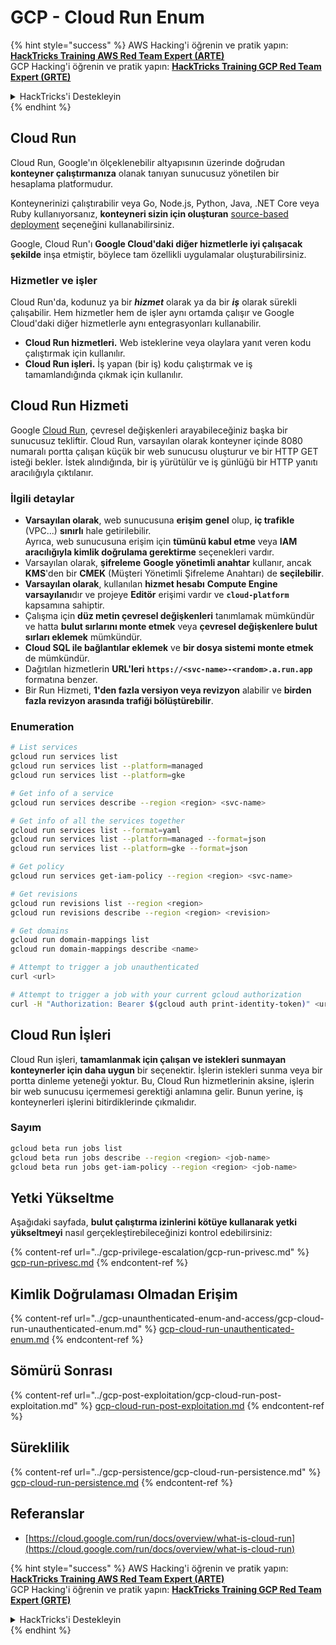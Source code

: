 # GCP - Cloud Run Enum

{% hint style="success" %}
AWS Hacking'i öğrenin ve pratik yapın:<img src="../../../.gitbook/assets/image (1).png" alt="" data-size="line">[**HackTricks Training AWS Red Team Expert (ARTE)**](https://training.hacktricks.xyz/courses/arte)<img src="../../../.gitbook/assets/image (1).png" alt="" data-size="line">\
GCP Hacking'i öğrenin ve pratik yapın: <img src="../../../.gitbook/assets/image (2).png" alt="" data-size="line">[**HackTricks Training GCP Red Team Expert (GRTE)**<img src="../../../.gitbook/assets/image (2).png" alt="" data-size="line">](https://training.hacktricks.xyz/courses/grte)

<details>

<summary>HackTricks'i Destekleyin</summary>

* [**abonelik planlarını**](https://github.com/sponsors/carlospolop) kontrol edin!
* **💬 [**Discord grubuna**](https://discord.gg/hRep4RUj7f) veya [**telegram grubuna**](https://t.me/peass) katılın ya da **Twitter**'da **bizi takip edin** 🐦 [**@hacktricks\_live**](https://twitter.com/hacktricks\_live)**.**
* **Hacking ipuçlarını paylaşmak için** [**HackTricks**](https://github.com/carlospolop/hacktricks) ve [**HackTricks Cloud**](https://github.com/carlospolop/hacktricks-cloud) github reposuna PR gönderin.

</details>
{% endhint %}

## Cloud Run <a href="#reviewing-cloud-run-configurations" id="reviewing-cloud-run-configurations"></a>

Cloud Run, Google'ın ölçeklenebilir altyapısının üzerinde doğrudan **konteyner çalıştırmanıza** olanak tanıyan sunucusuz yönetilen bir hesaplama platformudur.

Konteynerinizi çalıştırabilir veya Go, Node.js, Python, Java, .NET Core veya Ruby kullanıyorsanız, **konteyneri sizin için oluşturan** [source-based deployment](https://cloud.google.com/run/docs/deploying-source-code) seçeneğini kullanabilirsiniz.

Google, Cloud Run'ı **Google Cloud'daki diğer hizmetlerle iyi çalışacak şekilde** inşa etmiştir, böylece tam özellikli uygulamalar oluşturabilirsiniz.

### Hizmetler ve işler <a href="#services-and-jobs" id="services-and-jobs"></a>

Cloud Run'da, kodunuz ya bir _**hizmet**_ olarak ya da bir _**iş**_ olarak sürekli çalışabilir. Hem hizmetler hem de işler aynı ortamda çalışır ve Google Cloud'daki diğer hizmetlerle aynı entegrasyonları kullanabilir.

* **Cloud Run hizmetleri.** Web isteklerine veya olaylara yanıt veren kodu çalıştırmak için kullanılır.
* **Cloud Run işleri.** İş yapan (bir iş) kodu çalıştırmak ve iş tamamlandığında çıkmak için kullanılır.

## Cloud Run Hizmeti

Google [Cloud Run](https://cloud.google.com/run), çevresel değişkenleri arayabileceğiniz başka bir sunucusuz tekliftir. Cloud Run, varsayılan olarak konteyner içinde 8080 numaralı portta çalışan küçük bir web sunucusu oluşturur ve bir HTTP GET isteği bekler. İstek alındığında, bir iş yürütülür ve iş günlüğü bir HTTP yanıtı aracılığıyla çıktılanır.

### İlgili detaylar

* **Varsayılan olarak**, web sunucusuna **erişim** **genel** olup, **iç trafikle** (VPC...) **sınırlı** hale getirilebilir.\
Ayrıca, web sunucusuna erişim için **tümünü kabul etme** veya **IAM aracılığıyla kimlik doğrulama gerektirme** seçenekleri vardır.
* Varsayılan olarak, **şifreleme** **Google yönetimli anahtar** kullanır, ancak **KMS**'den bir **CMEK** (Müşteri Yönetimli Şifreleme Anahtarı) de **seçilebilir**.
* **Varsayılan olarak**, kullanılan **hizmet hesabı** **Compute Engine varsayılanı**dır ve projeye **Editör** erişimi vardır ve **`cloud-platform`** kapsamına sahiptir.
* Çalışma için **düz metin çevresel değişkenleri** tanımlamak mümkündür ve hatta **bulut sırlarını monte etmek** veya **çevresel değişkenlere bulut sırları eklemek** mümkündür.
* **Cloud SQL ile bağlantılar eklemek** ve **bir dosya sistemi monte etmek** de mümkündür.
* Dağıtılan hizmetlerin **URL'leri** **`https://<svc-name>-<random>.a.run.app`** formatına benzer.
* Bir Run Hizmeti, **1'den fazla versiyon veya revizyon** alabilir ve **birden fazla revizyon arasında trafiği bölüştürebilir**.

### Enumeration
```bash
# List services
gcloud run services list
gcloud run services list --platform=managed
gcloud run services list --platform=gke

# Get info of a service
gcloud run services describe --region <region> <svc-name>

# Get info of all the services together
gcloud run services list --format=yaml
gcloud run services list --platform=managed --format=json
gcloud run services list --platform=gke --format=json

# Get policy
gcloud run services get-iam-policy --region <region> <svc-name>

# Get revisions
gcloud run revisions list --region <region>
gcloud run revisions describe --region <region> <revision>

# Get domains
gcloud run domain-mappings list
gcloud run domain-mappings describe <name>

# Attempt to trigger a job unauthenticated
curl <url>

# Attempt to trigger a job with your current gcloud authorization
curl -H "Authorization: Bearer $(gcloud auth print-identity-token)" <url>
```
## Cloud Run İşleri

Cloud Run işleri, **tamamlanmak için çalışan ve istekleri sunmayan konteynerler için daha uygun** bir seçenektir. İşlerin istekleri sunma veya bir portta dinleme yeteneği yoktur. Bu, Cloud Run hizmetlerinin aksine, işlerin bir web sunucusu içermemesi gerektiği anlamına gelir. Bunun yerine, iş konteynerleri işlerini bitirdiklerinde çıkmalıdır.

### Sayım
```bash
gcloud beta run jobs list
gcloud beta run jobs describe --region <region> <job-name>
gcloud beta run jobs get-iam-policy --region <region> <job-name>
```
## Yetki Yükseltme

Aşağıdaki sayfada, **bulut çalıştırma izinlerini kötüye kullanarak yetki yükseltmeyi** nasıl gerçekleştirebileceğinizi kontrol edebilirsiniz:

{% content-ref url="../gcp-privilege-escalation/gcp-run-privesc.md" %}
[gcp-run-privesc.md](../gcp-privilege-escalation/gcp-run-privesc.md)
{% endcontent-ref %}

## Kimlik Doğrulaması Olmadan Erişim

{% content-ref url="../gcp-unaunthenticated-enum-and-access/gcp-cloud-run-unauthenticated-enum.md" %}
[gcp-cloud-run-unauthenticated-enum.md](../gcp-unaunthenticated-enum-and-access/gcp-cloud-run-unauthenticated-enum.md)
{% endcontent-ref %}

## Sömürü Sonrası

{% content-ref url="../gcp-post-exploitation/gcp-cloud-run-post-exploitation.md" %}
[gcp-cloud-run-post-exploitation.md](../gcp-post-exploitation/gcp-cloud-run-post-exploitation.md)
{% endcontent-ref %}

## Süreklilik

{% content-ref url="../gcp-persistence/gcp-cloud-run-persistence.md" %}
[gcp-cloud-run-persistence.md](../gcp-persistence/gcp-cloud-run-persistence.md)
{% endcontent-ref %}

## Referanslar

* [https://cloud.google.com/run/docs/overview/what-is-cloud-run](https://cloud.google.com/run/docs/overview/what-is-cloud-run)

{% hint style="success" %}
AWS Hacking'i öğrenin ve pratik yapın:<img src="../../../.gitbook/assets/image (1).png" alt="" data-size="line">[**HackTricks Training AWS Red Team Expert (ARTE)**](https://training.hacktricks.xyz/courses/arte)<img src="../../../.gitbook/assets/image (1).png" alt="" data-size="line">\
GCP Hacking'i öğrenin ve pratik yapın: <img src="../../../.gitbook/assets/image (2).png" alt="" data-size="line">[**HackTricks Training GCP Red Team Expert (GRTE)**<img src="../../../.gitbook/assets/image (2).png" alt="" data-size="line">](https://training.hacktricks.xyz/courses/grte)

<details>

<summary>HackTricks'i Destekleyin</summary>

* [**abonelik planlarını**](https://github.com/sponsors/carlospolop) kontrol edin!
* **💬 [**Discord grubuna**](https://discord.gg/hRep4RUj7f) veya [**telegram grubuna**](https://t.me/peass) katılın ya da **Twitter'da** 🐦 [**@hacktricks\_live**](https://twitter.com/hacktricks\_live)**'i takip edin.**
* **Hacking ipuçlarını paylaşmak için** [**HackTricks**](https://github.com/carlospolop/hacktricks) ve [**HackTricks Cloud**](https://github.com/carlospolop/hacktricks-cloud) github reposuna PR gönderin.

</details>
{% endhint %}
